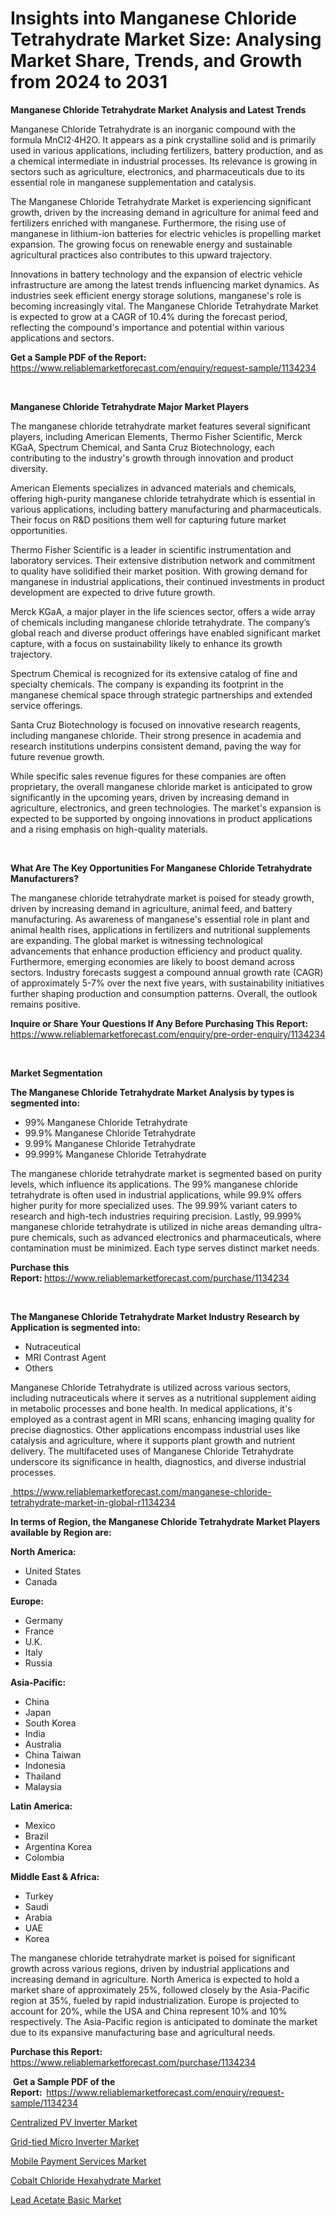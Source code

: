 <p><h1>Insights into Manganese Chloride Tetrahydrate Market Size: Analysing Market Share, Trends, and Growth from 2024 to 2031</h1></p><p><strong>Manganese Chloride Tetrahydrate Market Analysis and Latest Trends</strong></p>
<p><p>Manganese Chloride Tetrahydrate is an inorganic compound with the formula MnCl2·4H2O. It appears as a pink crystalline solid and is primarily used in various applications, including fertilizers, battery production, and as a chemical intermediate in industrial processes. Its relevance is growing in sectors such as agriculture, electronics, and pharmaceuticals due to its essential role in manganese supplementation and catalysis.</p><p>The Manganese Chloride Tetrahydrate Market is experiencing significant growth, driven by the increasing demand in agriculture for animal feed and fertilizers enriched with manganese. Furthermore, the rising use of manganese in lithium-ion batteries for electric vehicles is propelling market expansion. The growing focus on renewable energy and sustainable agricultural practices also contributes to this upward trajectory.</p><p>Innovations in battery technology and the expansion of electric vehicle infrastructure are among the latest trends influencing market dynamics. As industries seek efficient energy storage solutions, manganese's role is becoming increasingly vital. The Manganese Chloride Tetrahydrate Market is expected to grow at a CAGR of 10.4% during the forecast period, reflecting the compound's importance and potential within various applications and sectors.</p></p>
<p><strong>Get a Sample PDF of the Report:&nbsp;</strong> <a href="https://www.reliablemarketforecast.com/enquiry/request-sample/1134234?utm_campaign=1127&utm_medium=2&utm_source=Github&utm_content=ia&utm_term=08102024&utm_id=manganese-chloride-tetrahydrate">https://www.reliablemarketforecast.com/enquiry/request-sample/1134234</a></p>
<p>&nbsp;</p>
<p><strong>Manganese Chloride Tetrahydrate Major Market Players</strong></p>
<p><p>The manganese chloride tetrahydrate market features several significant players, including American Elements, Thermo Fisher Scientific, Merck KGaA, Spectrum Chemical, and Santa Cruz Biotechnology, each contributing to the industry's growth through innovation and product diversity.</p><p>American Elements specializes in advanced materials and chemicals, offering high-purity manganese chloride tetrahydrate which is essential in various applications, including battery manufacturing and pharmaceuticals. Their focus on R&D positions them well for capturing future market opportunities.</p><p>Thermo Fisher Scientific is a leader in scientific instrumentation and laboratory services. Their extensive distribution network and commitment to quality have solidified their market position. With growing demand for manganese in industrial applications, their continued investments in product development are expected to drive future growth.</p><p>Merck KGaA, a major player in the life sciences sector, offers a wide array of chemicals including manganese chloride tetrahydrate. The company’s global reach and diverse product offerings have enabled significant market capture, with a focus on sustainability likely to enhance its growth trajectory.</p><p>Spectrum Chemical is recognized for its extensive catalog of fine and specialty chemicals. The company is expanding its footprint in the manganese chemical space through strategic partnerships and extended service offerings.</p><p>Santa Cruz Biotechnology is focused on innovative research reagents, including manganese chloride. Their strong presence in academia and research institutions underpins consistent demand, paving the way for future revenue growth.</p><p>While specific sales revenue figures for these companies are often proprietary, the overall manganese chloride market is anticipated to grow significantly in the upcoming years, driven by increasing demand in agriculture, electronics, and green technologies. The market's expansion is expected to be supported by ongoing innovations in product applications and a rising emphasis on high-quality materials.</p></p>
<p>&nbsp;</p>
<p><strong>What Are The Key Opportunities For Manganese Chloride Tetrahydrate Manufacturers?</strong></p>
<p><p>The manganese chloride tetrahydrate market is poised for steady growth, driven by increasing demand in agriculture, animal feed, and battery manufacturing. As awareness of manganese's essential role in plant and animal health rises, applications in fertilizers and nutritional supplements are expanding. The global market is witnessing technological advancements that enhance production efficiency and product quality. Furthermore, emerging economies are likely to boost demand across sectors. Industry forecasts suggest a compound annual growth rate (CAGR) of approximately 5-7% over the next five years, with sustainability initiatives further shaping production and consumption patterns. Overall, the outlook remains positive.</p></p>
<p><strong>Inquire or Share Your Questions If Any Before Purchasing This Report:</strong> <a href="https://www.reliablemarketforecast.com/enquiry/pre-order-enquiry/1134234?utm_campaign=1127&utm_medium=2&utm_source=Github&utm_content=ia&utm_term=08102024&utm_id=manganese-chloride-tetrahydrate">https://www.reliablemarketforecast.com/enquiry/pre-order-enquiry/1134234</a></p>
<p>&nbsp;</p>
<p><strong>Market Segmentation</strong></p>
<p><strong>The Manganese Chloride Tetrahydrate Market Analysis by types is segmented into:</strong></p>
<p><ul><li>99% Manganese Chloride Tetrahydrate</li><li>99.9% Manganese Chloride Tetrahydrate</li><li>9.99% Manganese Chloride Tetrahydrate</li><li>99.999% Manganese Chloride Tetrahydrate</li></ul></p>
<p><p>The manganese chloride tetrahydrate market is segmented based on purity levels, which influence its applications. The 99% manganese chloride tetrahydrate is often used in industrial applications, while 99.9% offers higher purity for more specialized uses. The 99.99% variant caters to research and high-tech industries requiring precision. Lastly, 99.999% manganese chloride tetrahydrate is utilized in niche areas demanding ultra-pure chemicals, such as advanced electronics and pharmaceuticals, where contamination must be minimized. Each type serves distinct market needs.</p></p>
<p><strong>Purchase this Report:&nbsp;</strong><a href="https://www.reliablemarketforecast.com/purchase/1134234?utm_campaign=1127&utm_medium=2&utm_source=Github&utm_content=ia&utm_term=08102024&utm_id=manganese-chloride-tetrahydrate">https://www.reliablemarketforecast.com/purchase/1134234</a></p>
<p>&nbsp;</p>
<p><strong>The Manganese Chloride Tetrahydrate Market Industry Research by Application is segmented into:</strong></p>
<p><ul><li>Nutraceutical</li><li>MRI Contrast Agent</li><li>Others</li></ul></p>
<p><p>Manganese Chloride Tetrahydrate is utilized across various sectors, including nutraceuticals where it serves as a nutritional supplement aiding in metabolic processes and bone health. In medical applications, it's employed as a contrast agent in MRI scans, enhancing imaging quality for precise diagnostics. Other applications encompass industrial uses like catalysis and agriculture, where it supports plant growth and nutrient delivery. The multifaceted uses of Manganese Chloride Tetrahydrate underscore its significance in health, diagnostics, and diverse industrial processes.</p></p>
<p><a href="https://www.reliablemarketforecast.com/manganese-chloride-tetrahydrate-market-in-global-r1134234?utm_campaign=1127&utm_medium=2&utm_source=Github&utm_content=ia&utm_term=08102024&utm_id=manganese-chloride-tetrahydrate">&nbsp;https://www.reliablemarketforecast.com/manganese-chloride-tetrahydrate-market-in-global-r1134234</a></p>
<p><strong>In terms of Region, the Manganese Chloride Tetrahydrate Market Players available by Region are:</strong></p>
<p>
    <p> <strong> North America: </strong>
        <ul>
            <li>United States</li>
            <li>Canada</li>
        </ul>
        </p> 
    <p> <strong> Europe: </strong>
        <ul>
            <li>Germany</li>
            <li>France</li>
            <li>U.K.</li>
            <li>Italy</li>
            <li>Russia</li>
        </ul>
        </p> 
    <p> <strong> Asia-Pacific: </strong>
        <ul>
            <li>China</li>
            <li>Japan</li>
            <li>South Korea</li>
            <li>India</li>
            <li>Australia</li>
            <li>China Taiwan</li>
            <li>Indonesia</li>
            <li>Thailand</li>
            <li>Malaysia</li>
        </ul>
        </p> 
    <p> <strong> Latin America: </strong>
        <ul>
            <li>Mexico</li>
            <li>Brazil</li>
            <li>Argentina Korea</li>
            <li>Colombia</li>
        </ul>
        </p> 
    <p> <strong> Middle East & Africa: </strong>
        <ul>
            <li>Turkey</li>
            <li>Saudi</li>
            <li>Arabia</li>
            <li>UAE</li>
            <li>Korea</li>
        </ul>
    </p>
    </p>
<p><p>The manganese chloride tetrahydrate market is poised for significant growth across various regions, driven by industrial applications and increasing demand in agriculture. North America is expected to hold a market share of approximately 25%, followed closely by the Asia-Pacific region at 35%, fueled by rapid industrialization. Europe is projected to account for 20%, while the USA and China represent 10% and 10% respectively. The Asia-Pacific region is anticipated to dominate the market due to its expansive manufacturing base and agricultural needs.</p></p>
<p><strong>Purchase this Report: </strong><a href="https://www.reliablemarketforecast.com/purchase/1134234?utm_campaign=1127&utm_medium=2&utm_source=Github&utm_content=ia&utm_term=08102024&utm_id=manganese-chloride-tetrahydrate">https://www.reliablemarketforecast.com/purchase/1134234</a></p>
<p>&nbsp;<strong>Get a Sample PDF of the Report:&nbsp;&nbsp;</strong><a href="https://www.reliablemarketforecast.com/enquiry/request-sample/1134234?utm_campaign=1127&utm_medium=2&utm_source=Github&utm_content=ia&utm_term=08102024&utm_id=manganese-chloride-tetrahydrate">https://www.reliablemarketforecast.com/enquiry/request-sample/1134234</a></p>
<p><strong></strong></p>
<p><p><a href="https://issuu.com/reportprime-2/docs/centralized-pv-inverter-market-size_474bf2f456f24e?utm_campaign=1127&utm_medium=2&utm_source=Github&utm_content=ia&utm_term=08102024&utm_id=manganese-chloride-tetrahydrate">Centralized PV Inverter Market</a></p><p><a href="https://issuu.com/reportprime-2/docs/grid-tied-micro-inverter-market-siz_298c882530d767?utm_campaign=1127&utm_medium=2&utm_source=Github&utm_content=ia&utm_term=08102024&utm_id=manganese-chloride-tetrahydrate">Grid-tied Micro Inverter Market</a></p><p><a href="https://www.linkedin.com/pulse/evolution-mobile-payment-services-market-key-shifts-from-2024-l9sme?utm_campaign=1127&utm_medium=2&utm_source=Github&utm_content=ia&utm_term=08102024&utm_id=manganese-chloride-tetrahydrate">Mobile Payment Services Market</a></p><p><a href="https://github.com/RoccoManning/Market-Research-Report-List-7/blob/main/cobalt-chloride-hexahydrate-market.md?utm_campaign=1127&utm_medium=2&utm_source=Github&utm_content=ia&utm_term=08102024&utm_id=manganese-chloride-tetrahydrate">Cobalt Chloride Hexahydrate Market</a></p><p><a href="https://github.com/AlesiaDushku485/Market-Research-Report-List-1/blob/main/lead-acetate-basic-market.md?utm_campaign=1127&utm_medium=2&utm_source=Github&utm_content=ia&utm_term=08102024&utm_id=manganese-chloride-tetrahydrate">Lead Acetate Basic Market</a></p></p>